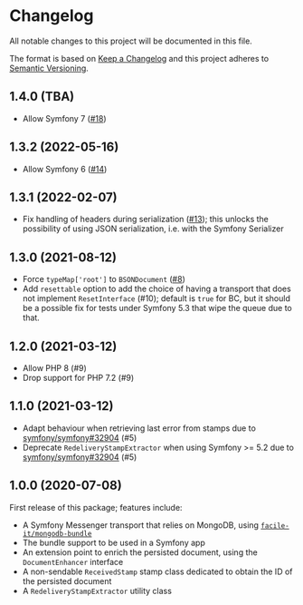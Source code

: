 # Changelog
All notable changes to this project will be documented in this file.

The format is based on [Keep a Changelog](http://keepachangelog.com/en/1.0.0/)
and this project adheres to [Semantic Versioning](http://semver.org/spec/v2.0.0.html).

## 1.4.0 (TBA)
* Allow Symfony 7 ([#18](https://github.com/facile-it/mongodb-messenger-transport/issues/18))

## 1.3.2 (2022-05-16)
* Allow Symfony 6 ([#14](https://github.com/facile-it/mongodb-messenger-transport/issues/14))

## 1.3.1 (2022-02-07)
* Fix handling of headers during serialization ([#13](https://github.com/facile-it/mongodb-messenger-transport/issues/13)); this unlocks the possibility of using JSON serialization, i.e. with the Symfony Serializer 

## 1.3.0 (2021-08-12)
* Force `typeMap['root']` to `BSONDocument` ([#8](https://github.com/facile-it/mongodb-messenger-transport/issues/8))
* Add `resettable` option to add the choice of having a transport that does not implement `ResetInterface` (#10); default is `true` for BC, but it should be a possible fix for tests under Symfony 5.3 that wipe the queue due to that.

## 1.2.0 (2021-03-12)
* Allow PHP 8 (#9)
* Drop support for PHP 7.2 (#9)

## 1.1.0 (2021-03-12)
* Adapt behaviour when retrieving last error from stamps due to [symfony/symfony#32904](https://github.com/symfony/symfony/pull/32904) (#5)
* Deprecate `RedeliveryStampExtractor` when using Symfony >= 5.2 due to [symfony/symfony#32904](https://github.com/symfony/symfony/pull/32904) (#5) 

## 1.0.0 (2020-07-08)
First release of this package; features include:
 - A Symfony Messenger transport that relies on MongoDB, using [`facile-it/mongodb-bundle`](https://github.com/facile-it/mongodb-bundle/)
 - The bundle support to be used in a Symfony app
 - An extension point to enrich the persisted document, using the `DocumentEnhancer` interface
 - A non-sendable `ReceivedStamp` stamp class dedicated to obtain the ID of the persisted document
 - A `RedeliveryStampExtractor` utility class
